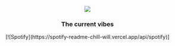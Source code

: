 <div id="header" align="center">
<img src= "https://media.giphy.com/media/162vWh1iAb1TfBHWZr/giphy.gif"/>
<h3> The current vibes </h3>
[![Spotify](https://spotify-readme-chill-will.vercel.app/api/spotify)]
</div>
